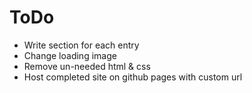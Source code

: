 # ToDo

- Write section for each entry
- Change loading image
- Remove un-needed html & css
- Host completed site on github pages with custom url

